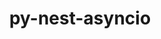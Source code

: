 ---
title: "py-nest-asyncio"
layout: cache
categories: [package, develop-2024-01-28]
meta: {"versions": ["1.5.6"], "compilers": ["gcc@=11.1.0", "gcc@=11.4.0", "gcc@=9.4.0", "oneapi@=2024.0.0"], "oss": ["ubuntu20.04", "ubuntu22.04"], "platforms": ["linux"], "targets": ["neoverse_v1", "neoverse_v2", "ppc64le", "x86_64_v3"], "stacks": ["data-vis-sdk", "e4s", "e4s-neoverse-v2", "e4s-neoverse_v1", "e4s-oneapi", "e4s-power", "root"], "num_specs": 13, "num_specs_by_stack": {"e4s-neoverse_v1": 2, "root": 13, "e4s-power": 2, "data-vis-sdk": 2, "e4s": 3, "e4s-neoverse-v2": 2, "e4s-oneapi": 2}}
spec_details: [{"hash": "lxh3crrxu5lbyclfoxhvon3bandg5nm4", "compiler": "gcc@=11.4.0", "versions": ["1.5.6"], "os": "ubuntu20.04", "platform": "linux", "target": "neoverse_v1", "variants": ["build_system=python_pip"], "stacks": ["e4s-neoverse_v1", "root"], "size": "-", "tarball": "https://binaries.spack.io/develop-2024-01-28/build_cache/linux-ubuntu20.04-neoverse_v1/gcc-11.4.0/py-nest-asyncio-1.5.6/linux-ubuntu20.04-neoverse_v1-gcc-11.4.0-py-nest-asyncio-1.5.6-lxh3crrxu5lbyclfoxhvon3bandg5nm4.spack"}, {"hash": "sc3fxhvs6nazcvw5zg2itrj4lfbme2iq", "compiler": "gcc@=11.4.0", "versions": ["1.5.6"], "os": "ubuntu20.04", "platform": "linux", "target": "neoverse_v1", "variants": ["build_system=python_pip"], "stacks": ["e4s-neoverse_v1", "root"], "size": "-", "tarball": "https://binaries.spack.io/develop-2024-01-28/build_cache/linux-ubuntu20.04-neoverse_v1/gcc-11.4.0/py-nest-asyncio-1.5.6/linux-ubuntu20.04-neoverse_v1-gcc-11.4.0-py-nest-asyncio-1.5.6-sc3fxhvs6nazcvw5zg2itrj4lfbme2iq.spack"}, {"hash": "zcpjuauprgu54yffctsqde5ksavyphsg", "compiler": "gcc@=9.4.0", "versions": ["1.5.6"], "os": "ubuntu20.04", "platform": "linux", "target": "ppc64le", "variants": ["build_system=python_pip"], "stacks": ["root", "e4s-power"], "size": "-", "tarball": "https://binaries.spack.io/develop-2024-01-28/build_cache/linux-ubuntu20.04-ppc64le/gcc-9.4.0/py-nest-asyncio-1.5.6/linux-ubuntu20.04-ppc64le-gcc-9.4.0-py-nest-asyncio-1.5.6-zcpjuauprgu54yffctsqde5ksavyphsg.spack"}, {"hash": "2v5ut3kjgahisgwmm4dm6hire47tthb3", "compiler": "gcc@=9.4.0", "versions": ["1.5.6"], "os": "ubuntu20.04", "platform": "linux", "target": "ppc64le", "variants": ["build_system=python_pip"], "stacks": ["root", "e4s-power"], "size": "-", "tarball": "https://binaries.spack.io/develop-2024-01-28/build_cache/linux-ubuntu20.04-ppc64le/gcc-9.4.0/py-nest-asyncio-1.5.6/linux-ubuntu20.04-ppc64le-gcc-9.4.0-py-nest-asyncio-1.5.6-2v5ut3kjgahisgwmm4dm6hire47tthb3.spack"}, {"hash": "s2qbvn6ity3d7vr2qnzsslgfjuvukdxn", "compiler": "gcc@=11.1.0", "versions": ["1.5.6"], "os": "ubuntu20.04", "platform": "linux", "target": "x86_64_v3", "variants": ["build_system=python_pip"], "stacks": ["root", "data-vis-sdk"], "size": "-", "tarball": "https://binaries.spack.io/develop-2024-01-28/build_cache/linux-ubuntu20.04-x86_64_v3/gcc-11.1.0/py-nest-asyncio-1.5.6/linux-ubuntu20.04-x86_64_v3-gcc-11.1.0-py-nest-asyncio-1.5.6-s2qbvn6ity3d7vr2qnzsslgfjuvukdxn.spack"}, {"hash": "bh367ymcfeslbptpyp44sjzfpzzzah5x", "compiler": "gcc@=11.1.0", "versions": ["1.5.6"], "os": "ubuntu20.04", "platform": "linux", "target": "x86_64_v3", "variants": ["build_system=python_pip"], "stacks": ["root", "data-vis-sdk"], "size": "-", "tarball": "https://binaries.spack.io/develop-2024-01-28/build_cache/linux-ubuntu20.04-x86_64_v3/gcc-11.1.0/py-nest-asyncio-1.5.6/linux-ubuntu20.04-x86_64_v3-gcc-11.1.0-py-nest-asyncio-1.5.6-bh367ymcfeslbptpyp44sjzfpzzzah5x.spack"}, {"hash": "jx5ermq6al3v37ksv3x4rk372ounxwpj", "compiler": "gcc@=11.4.0", "versions": ["1.5.6"], "os": "ubuntu20.04", "platform": "linux", "target": "x86_64_v3", "variants": ["build_system=python_pip"], "stacks": ["root", "e4s"], "size": "-", "tarball": "https://binaries.spack.io/develop-2024-01-28/build_cache/linux-ubuntu20.04-x86_64_v3/gcc-11.4.0/py-nest-asyncio-1.5.6/linux-ubuntu20.04-x86_64_v3-gcc-11.4.0-py-nest-asyncio-1.5.6-jx5ermq6al3v37ksv3x4rk372ounxwpj.spack"}, {"hash": "oqphdwcpx5wx6ecsuhe36bbz5ophm263", "compiler": "gcc@=11.4.0", "versions": ["1.5.6"], "os": "ubuntu20.04", "platform": "linux", "target": "x86_64_v3", "variants": ["build_system=python_pip"], "stacks": ["root", "e4s"], "size": "-", "tarball": "https://binaries.spack.io/develop-2024-01-28/build_cache/linux-ubuntu20.04-x86_64_v3/gcc-11.4.0/py-nest-asyncio-1.5.6/linux-ubuntu20.04-x86_64_v3-gcc-11.4.0-py-nest-asyncio-1.5.6-oqphdwcpx5wx6ecsuhe36bbz5ophm263.spack"}, {"hash": "mtkcwo4gko6k27sbzln7e2hzphbd5nz4", "compiler": "gcc@=11.4.0", "versions": ["1.5.6"], "os": "ubuntu20.04", "platform": "linux", "target": "x86_64_v3", "variants": ["build_system=python_pip"], "stacks": ["root", "e4s"], "size": "-", "tarball": "https://binaries.spack.io/develop-2024-01-28/build_cache/linux-ubuntu20.04-x86_64_v3/gcc-11.4.0/py-nest-asyncio-1.5.6/linux-ubuntu20.04-x86_64_v3-gcc-11.4.0-py-nest-asyncio-1.5.6-mtkcwo4gko6k27sbzln7e2hzphbd5nz4.spack"}, {"hash": "p4narwjxt62csethlxam2mwhjtfeu2eq", "compiler": "gcc@=11.4.0", "versions": ["1.5.6"], "os": "ubuntu22.04", "platform": "linux", "target": "neoverse_v2", "variants": ["build_system=python_pip"], "stacks": ["e4s-neoverse-v2", "root"], "size": "-", "tarball": "https://binaries.spack.io/develop-2024-01-28/build_cache/linux-ubuntu22.04-neoverse_v2/gcc-11.4.0/py-nest-asyncio-1.5.6/linux-ubuntu22.04-neoverse_v2-gcc-11.4.0-py-nest-asyncio-1.5.6-p4narwjxt62csethlxam2mwhjtfeu2eq.spack"}, {"hash": "54reeokip33mmocz4yr4dwebnr4hbluu", "compiler": "gcc@=11.4.0", "versions": ["1.5.6"], "os": "ubuntu22.04", "platform": "linux", "target": "neoverse_v2", "variants": ["build_system=python_pip"], "stacks": ["e4s-neoverse-v2", "root"], "size": "-", "tarball": "https://binaries.spack.io/develop-2024-01-28/build_cache/linux-ubuntu22.04-neoverse_v2/gcc-11.4.0/py-nest-asyncio-1.5.6/linux-ubuntu22.04-neoverse_v2-gcc-11.4.0-py-nest-asyncio-1.5.6-54reeokip33mmocz4yr4dwebnr4hbluu.spack"}, {"hash": "xqiiox4ybyrre6v5sadbjwrihlke4bmn", "compiler": "oneapi@=2024.0.0", "versions": ["1.5.6"], "os": "ubuntu22.04", "platform": "linux", "target": "x86_64_v3", "variants": ["build_system=python_pip"], "stacks": ["e4s-oneapi", "root"], "size": "-", "tarball": "https://binaries.spack.io/develop-2024-01-28/build_cache/linux-ubuntu22.04-x86_64_v3/oneapi-2024.0.0/py-nest-asyncio-1.5.6/linux-ubuntu22.04-x86_64_v3-oneapi-2024.0.0-py-nest-asyncio-1.5.6-xqiiox4ybyrre6v5sadbjwrihlke4bmn.spack"}, {"hash": "7lw4xpy5xloa73zex2kgomef4i3mzx3g", "compiler": "oneapi@=2024.0.0", "versions": ["1.5.6"], "os": "ubuntu22.04", "platform": "linux", "target": "x86_64_v3", "variants": ["build_system=python_pip"], "stacks": ["e4s-oneapi", "root"], "size": "-", "tarball": "https://binaries.spack.io/develop-2024-01-28/build_cache/linux-ubuntu22.04-x86_64_v3/oneapi-2024.0.0/py-nest-asyncio-1.5.6/linux-ubuntu22.04-x86_64_v3-oneapi-2024.0.0-py-nest-asyncio-1.5.6-7lw4xpy5xloa73zex2kgomef4i3mzx3g.spack"}]
---